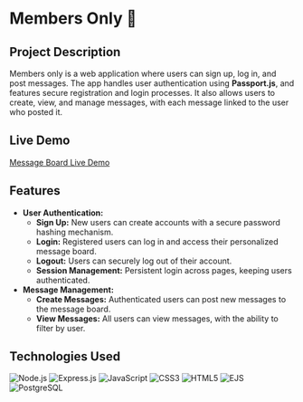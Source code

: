# Members Only 💬

## Project Description
Members only is a web application where users can sign up, log in, and post messages. The app handles user authentication using **Passport.js**, and features secure registration and login processes. It also allows users to create, view, and manage messages, with each message linked to the user who posted it.

## Live Demo
[Message Board Live Demo]()

## Features
- **User Authentication:**
  - **Sign Up:** New users can create accounts with a secure password hashing mechanism.
  - **Login:** Registered users can log in and access their personalized message board.
  - **Logout:** Users can securely log out of their account.
  - **Session Management:** Persistent login across pages, keeping users authenticated.
- **Message Management:**
  - **Create Messages:** Authenticated users can post new messages to the message board.
  - **View Messages:** All users can view messages, with the ability to filter by user.
  
## Technologies Used
![Node.js](https://img.shields.io/badge/Node.js-339933?style=for-the-badge&logo=node.js&logoColor=white)
![Express.js](https://img.shields.io/badge/Express.js-000000?style=for-the-badge&logo=express&logoColor=white)
![JavaScript](https://img.shields.io/badge/JavaScript-F7DF1E?style=for-the-badge&logo=javascript&logoColor=black)
![CSS3](https://img.shields.io/badge/CSS3-1572B6?style=for-the-badge&logo=css3&logoColor=white)
![HTML5](https://img.shields.io/badge/HTML5-E34F26?style=for-the-badge&logo=html5&logoColor=white)
![EJS](https://img.shields.io/badge/EJS-000000?style=for-the-badge&logo=ejs&logoColor=white)
![PostgreSQL](https://img.shields.io/badge/PostgreSQL-336791?style=for-the-badge&logo=postgresql&logoColor=white)
